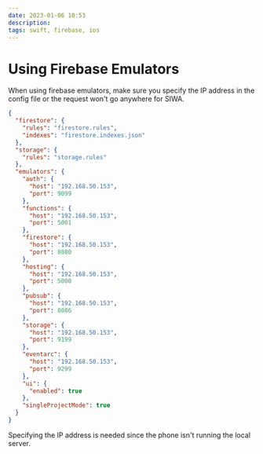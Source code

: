 ```yaml
---
date: 2023-01-06 10:53
description: 
tags: swift, firebase, ios
---
```

# Using Firebase Emulators

When using firebase emulators, make sure you specify the IP address in the config file or the request won't go anywhere for SIWA. 

```json
{
  "firestore": {
    "rules": "firestore.rules",
    "indexes": "firestore.indexes.json"
  },
  "storage": {
    "rules": "storage.rules"
  },
  "emulators": {
    "auth": {
      "host": "192.168.50.153",
      "port": 9099
    },
    "functions": {
      "host": "192.168.50.153",
      "port": 5001
    },
    "firestore": {
      "host": "192.168.50.153",
      "port": 8080
    },
    "hosting": {
      "host": "192.168.50.153",
      "port": 5000
    },
    "pubsub": {
      "host": "192.168.50.153",
      "port": 8086
    },
    "storage": {
      "host": "192.168.50.153",
      "port": 9199
    },
    "eventarc": {
      "host": "192.168.50.153",
      "port": 9299
    },
    "ui": {
      "enabled": true
    },
    "singleProjectMode": true
  }
}

```

Specifying the IP address is needed since the phone isn't running the local server.